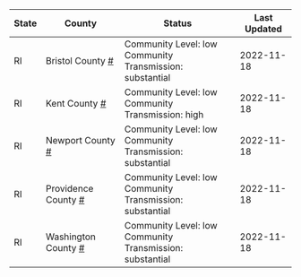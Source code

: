 State | County | Status | Last Updated
--- | --- | --- | --- 
RI | Bristol County <a href="#bristol_county">#</a> | <a name="bristol_county"></a>Community Level: low<br/>Community Transmission: substantial | 2022-11-18
RI | Kent County <a href="#kent_county">#</a> | <a name="kent_county"></a>Community Level: low<br/>Community Transmission: high | 2022-11-18
RI | Newport County <a href="#newport_county">#</a> | <a name="newport_county"></a>Community Level: low<br/>Community Transmission: substantial | 2022-11-18
RI | Providence County <a href="#providence_county">#</a> | <a name="providence_county"></a>Community Level: low<br/>Community Transmission: substantial | 2022-11-18
RI | Washington County <a href="#washington_county">#</a> | <a name="washington_county"></a>Community Level: low<br/>Community Transmission: substantial | 2022-11-18
